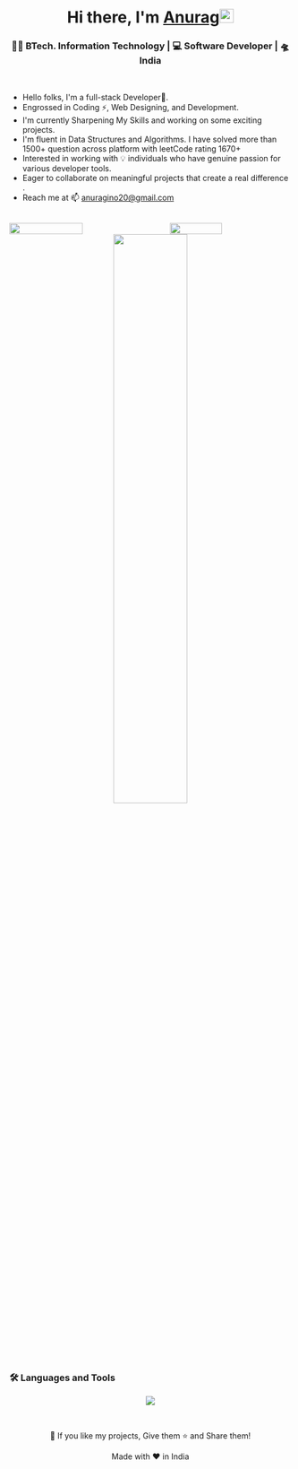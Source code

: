 <div align="center">
   <h1>Hi there, I'm <a href="https://github.com/anuragino/">Anurag</a><img src="https://media.giphy.com/media/hvRJCLFzcasrR4ia7z/giphy.gif" width="25px"></h1>
</div>

<div align="center">
   <h3> 👩‍💻 BTech. Information Technology | 💻 Software Developer | 🛸 India  </h3>
</div>


<br>

<!--
<div>
   <img align="right" width=350px src="https://cdn.dribbble.com/users/4055494/screenshots/15215756/media/d2b66c4ca0192aa26d103448b3d1518b.gif" />
<div>
-->

- Hello folks, I'm a full-stack Developer🚀.
- Engrossed in Coding ⚡, Web Designing, and Development.
- I'm currently Sharpening My Skills and working on some exciting projects.
- I'm fluent in Data Structures and Algorithms. I have solved more than 1500+ question across platform with leetCode rating 1670+
- Interested in working with 💡 individuals who have genuine passion for various developer tools. 
- Eager to collaborate on meaningful projects that create a real difference .
- Reach me at 📫 anuragino20@gmail.com 

</div>
</div>

<!--
###      Check out my portfolio
🔗 **Here** : https://anuragino.github.io/myportfolio/

</p>

-->

<br>

<div style="display: flex; justify-content: space-between;">
   
   <img src="https://github-readme-streak-stats.herokuapp.com/?user=anuragino&theme=dark&count_private=true&bg_color=0d1116&title_color=ce09ec&text_color=a4aacb&icon_color=007ec6" style="width: 51%;"/>

   <img src="https://github-readme-stats.vercel.app/api/top-langs/?username=anuragino&layout=compact&theme=dark&count_private=true" style="width: 43%;"/>
</div>

<div align="center">

   <img src="https://github-readme-stats.vercel.app/api?username=anuragino&theme=dark&hide_border=false&include_all_commits=false&count_private=false" style="width:51%"/>
</div>

<br>

<!--
### 🚀  Check out my projects
- [anuragino/parallaxdining](https://github.com/anuragino/parallaxdining.github.io) - 🍔 A Dynamic Restaurant Wesbtite
- [anuragino/myportfolio](https://github.com/anuragino/myportfolio) - 👀 My Personal Portfoliio
- [anuragino/WebSummarizer](https://github.com/anuragino/WebSummarizer) - 🌐 A Chrome Extension
-->

### 🛠️ Languages and Tools
<p align="center">
  <a href="https://skillicons.dev">
    <img src="https://skillicons.dev/icons?i=html,css,js,react,tailwind,redux,appwrite,mongodb,nodejs,express,postman,cpp,git,github,vscode,figma&perline=8" />
  </a>
</p>



<br>

<div align="center">
   

<p align="center">💙 If you like my projects, Give them ⭐ and Share them!</p>

<div align="center">



                
</div>

<p align="center">Made with ❤️ in India</p>

<!--
**anuragino/anuragino** is a ✨ _special_ ✨ repository because its `README.md` (this file) appears on your GitHub profile.

Here are some ideas to get you started:

- 🔭 I’m currently working on ...
- 🌱 I’m currently learning ...
- 👯 I’m looking to collaborate on ...
- 🤔 I’m looking for help with ...
- 💬 Ask me about ...
- 📫 How to reach me: ...
- 😄 Pronouns: ...
- ⚡ Fun fact: ...
-->
